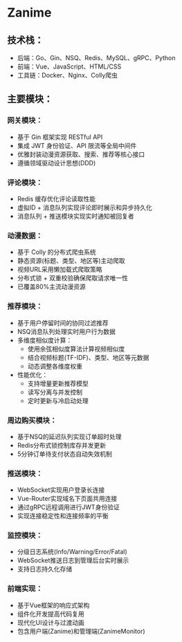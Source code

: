 # Zanime

## 技术栈：
- 后端：Go、Gin、NSQ、Redis、MySQL、gRPC、Python
- 前端：Vue、JavaScript、HTML/CSS
- 工具链：Docker、Nginx、Colly爬虫

## 主要模块：

### 网关模块：
- 基于 Gin 框架实现 RESTful API
- 集成 JWT 身份验证、API 限流等全局中间件
- 优雅封装动漫资源获取、搜索、推荐等核心接口
- 遵循领域驱动设计思想(DDD)

### 评论模块：
- Redis 缓存优化评论读取性能
- 虚拟ID + 消息队列实现评论即时展示和异步持久化
- 消息队列 + 推送模块实现实时通知被回复者

### 动漫数据：
- 基于 Colly 的分布式爬虫系统
- 静态资源(标题、类型、地区等)主动爬取
- 视频URL采用懒加载式爬取策略
- 分布式锁 + 双重校验确保爬取请求唯一性
- 已覆盖80%主流动漫资源

### 推荐模块：
- 基于用户停留时间的协同过滤推荐
- NSQ消息队列处理实时用户行为数据
- 多维度相似度计算：
  - 使用余弦相似度算法计算视频相似度
  - 结合视频标题(TF-IDF)、类型、地区等元数据
  - 动态调整各维度权重
- 性能优化：
  - 支持增量更新推荐模型
  - 读写分离与并发控制
  - 定时更新与冷启动处理

### 周边购买模块：
- 基于NSQ的延迟队列实现订单超时处理
- Redis分布式锁控制库存并发更新
- 5分钟订单待支付状态自动失效机制

### 推送模块：
- WebSocket实现用户登录长连接
- Vue-Router实现域名下页面共用连接
- 通过gRPC远程调用进行JWT身份验证
- 实现连接稳定性和连接频率的平衡

### 监控模块：
- 分级日志系统(Info/Warning/Error/Fatal)
- WebSocket推送日志到管理后台实时展示
- 支持日志持久化存储

### 前端实现：
- 基于Vue框架的响应式架构
- 组件化开发提高代码复用
- 现代化UI设计与过渡动画
- 包含用户端(Zanime)和管理端(ZanimeMonitor)
